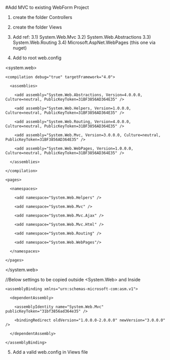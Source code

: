 #Add MVC to existing WebForm Project

1) create the folder Controllers
2) create the folder Views
3) Add ref:
    3.1) System.Web.Mvc
    3.2) System.Web.Abstractions
    3.3) System.Web.Routing
    3.4) Microsoft.AspNet.WebPages (this one via nuget)

4) Add to root web.config

<system.web>

    <compilation debug="true" targetFramework="4.0">

      <assemblies>

        <add assembly="System.Web.Abstractions, Version=4.0.0.0, Culture=neutral, PublicKeyToken=31BF3856AD364E35" />

        <add assembly="System.Web.Helpers, Version=1.0.0.0, Culture=neutral, PublicKeyToken=31BF3856AD364E35" />

        <add assembly="System.Web.Routing, Version=4.0.0.0, Culture=neutral, PublicKeyToken=31BF3856AD364E35" />

        <add assembly="System.Web.Mvc, Version=3.0.0.0, Culture=neutral, PublicKeyToken=31BF3856AD364E35" />

        <add assembly="System.Web.WebPages, Version=1.0.0.0, Culture=neutral, PublicKeyToken=31BF3856AD364E35" />

      </assemblies>

    </compilation>

    <pages>

      <namespaces>

        <add namespace="System.Web.Helpers" />

        <add namespace="System.Web.Mvc" />

        <add namespace="System.Web.Mvc.Ajax" />

        <add namespace="System.Web.Mvc.Html" />

        <add namespace="System.Web.Routing" />

        <add namespace="System.Web.WebPages"/>

      </namespaces>

    </pages>

 </system.web>

//Below settings to be copied outside <System.Web> and Inside <configuration>

 <runtime>

    <assemblyBinding xmlns="urn:schemas-microsoft-com:asm.v1">

      <dependentAssembly>

        <assemblyIdentity name="System.Web.Mvc" publicKeyToken="31bf3856ad364e35" />

        <bindingRedirect oldVersion="1.0.0.0-2.0.0.0" newVersion="3.0.0.0" />

      </dependentAssembly>

    </assemblyBinding>

  </runtime>

 5) Add a valid web.config in Views file
